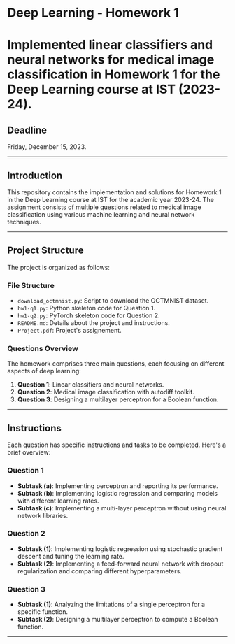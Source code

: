 # Deep Learning - Homework 1
# Implemented linear classifiers and neural networks for medical image classification in Homework 1 for the Deep Learning course at IST (2023-24).

## Deadline
Friday, December 15, 2023.

---

## Introduction
This repository contains the implementation and solutions for Homework 1 in the Deep Learning course at IST for the academic year 2023-24. The assignment consists of multiple questions related to medical image classification using various machine learning and neural network techniques. 

---

## Project Structure
The project is organized as follows:

### File Structure
- `download_octmnist.py`: Script to download the OCTMNIST dataset.
- `hw1-q1.py`: Python skeleton code for Question 1.
- `hw1-q2.py`: PyTorch skeleton code for Question 2.
- `README.md`: Details about the project and instructions.
- `Project.pdf`: Project's assignement.

### Questions Overview
The homework comprises three main questions, each focusing on different aspects of deep learning:

1. **Question 1**: Linear classifiers and neural networks.
2. **Question 2**: Medical image classification with autodiff toolkit.
3. **Question 3**: Designing a multilayer perceptron for a Boolean function.

---

## Instructions
Each question has specific instructions and tasks to be completed. Here's a brief overview:

### Question 1
- **Subtask (a)**: Implementing perceptron and reporting its performance.
- **Subtask (b)**: Implementing logistic regression and comparing models with different learning rates.
- **Subtask (c)**: Implementing a multi-layer perceptron without using neural network libraries.

### Question 2
- **Subtask (1)**: Implementing logistic regression using stochastic gradient descent and tuning the learning rate.
- **Subtask (2)**: Implementing a feed-forward neural network with dropout regularization and comparing different hyperparameters.

### Question 3
- **Subtask (1)**: Analyzing the limitations of a single perceptron for a specific function.
- **Subtask (2)**: Designing a multilayer perceptron to compute a Boolean function.

---

